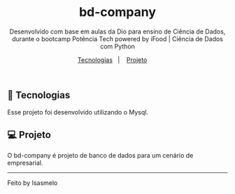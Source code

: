 <h1 align="center"> bd-company </h1>

<p align="center">
Desenvolvido com base em aulas da Dio para ensino de Ciência de Dados, durante o bootcamp Potência Tech powered by iFood | Ciência de Dados com Python <br/>
</p>

<p align="center">
  <a href="#-tecnologias">Tecnologias</a>&nbsp;&nbsp;&nbsp;|&nbsp;&nbsp;&nbsp;
  <a href="#-projeto">Projeto</a>&nbsp;&nbsp;&nbsp;&nbsp;&nbsp;&nbsp;
</p>

<br>


## 🚀 Tecnologias

Esse projeto foi desenvolvido utilizando o Mysql.


## 💻 Projeto

O bd-company é projeto de banco de dados para um cenário de empresarial.

---

Feito by Isasmelo 
